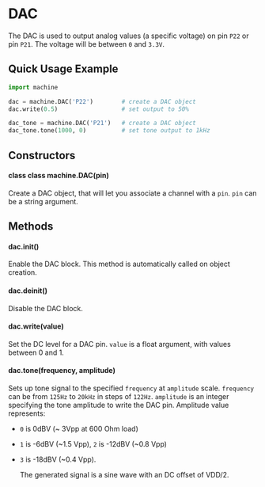 # DAC

The DAC is used to output analog values \(a specific voltage\) on pin `P22` or pin `P21`. The voltage will be between `0` and `3.3V`.

## Quick Usage Example

```python
import machine

dac = machine.DAC('P22')        # create a DAC object
dac.write(0.5)                  # set output to 50%

dac_tone = machine.DAC('P21')   # create a DAC object
dac_tone.tone(1000, 0)          # set tone output to 1kHz
```

## Constructors

#### class class machine.DAC\(pin\)

Create a DAC object, that will let you associate a channel with a `pin`. `pin` can be a string argument.

## Methods

#### dac.init\(\)

Enable the DAC block. This method is automatically called on object creation.

#### dac.deinit\(\)

Disable the DAC block.

#### dac.write\(value\)

Set the DC level for a DAC pin. `value` is a float argument, with values between 0 and 1.

#### dac.tone\(frequency, amplitude\)

Sets up tone signal to the specified `frequency` at `amplitude` scale. `frequency` can be from `125Hz` to `20kHz` in steps of `122Hz`. `amplitude` is an integer specifying the tone amplitude to write the DAC pin. Amplitude value represents:

* `0` is 0dBV \(~ 3Vpp at 600 Ohm load\)
* `1` is -6dBV \(~1.5 Vpp\), `2` is -12dBV \(~0.8 Vpp\)
* `3` is -18dBV \(~0.4 Vpp\).

  The generated signal is a sine wave with an DC offset of VDD/2.

